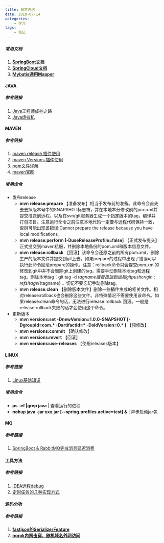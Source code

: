 ```yaml
---
title: 日常总结
date: 2018-07-14
categories:
	- 学习
tags:
	- 笔记
---
```


##### 常用文档

1. [**SpringBoot文档**](https://docs.spring.io/spring-boot/docs/current/reference/html/ "Spring")
2. [**SpringCloud文档**](http://cloud.spring.io/spring-cloud-static/Edgware.SR4/multi/multi_spring-cloud.html "Spring")
3. [**Mybatis通用Mapper**](https://mapperhelper.github.io/docs/2.use/ "mapper")

#### JAVA

##### 参考链接

1. [Java工程师成神之路](https://juejin.im/post/5ab46c9ef265da239b415ce1 "JAVA")
2. [Java虚拟机](https://www.cnblogs.com/smyhvae/p/4810168.html "JAVA")

#### MAVEN
<!-- more -->

##### 参考链接

1. [maven release 插件使用](https://www.jianshu.com/p/c4c2ae1686a2 "maven")
2. [maven Versions 插件使用](https://blog.csdn.net/weixin_29477879/article/details/52270118 "maven")
3. [pom文件详解](https://www.cnblogs.com/hafiz/p/5360195.html "maven")
4. [maven官网](http://maven.apache.org/plugins/index.html "maven")

##### 常用命令

* 发布release
  * **mvn release:prepare** 【准备发布】相当于发布前的准备。此命令会首先去去掉版本号中的SNAPSHOT标志符，并在本地本分修改前的pox.xml并提交推送到远程。以及在svn/git服务器生成一个指定版本的tag，编译并打包项目。注意运行命令之前注意本地代码一定要与远程代码保持一致，否则可能出现该错误:Cannot prepare the release because you have local modifications。
  * **mvn release:perform [-DuseReleaseProfile=false]** 【正式发布提交】正式提交到maven私服，并删除本地备份的pom.xml和版本信息文件。
  * **mvn release:rollback** 【回滚】该命令会还原之前的所有pom.xml，删除生产的版本文件并提交到git上去。如果prepare的过程中出现了错误可以执行此命令回滚prepare的操作。注意：rollback命令只会提交pom.xml的修改到git中并不会删除git上创建的tag，需要手动删除本地tag和远程tag。删除本地tag：git tag -d ${tagname} 接着推送到远程 git push origin :refs/tags/${tagname} 。切记不要忘记手动删除tag。
  * **mvn release:clean** 【删除版本文件】删除一些插件生成的相关文件。相对release:rollback也会删除这些文件。非特殊情况不需要使用该命令。如果release:clean命令的话，无法进行release:rollback 回滚。一般是release:rollback失败的话才会使用这个命令。
* 更新版本
  * **mvn versions:set -DnewVersion=1.0.0-SNAPSHOT \[-DgroupId=com.\* -DartifactId=\* -DoldVersion=0.\* ]** 【预修改】
  * **mvn versions:commit** 【确认修改】
  * **mvn versions:revert** 【回滚】
  * **mvn versions:use-releases** 【使用releases版本】

#### LINUX

##### 参考链接

1. [Linux基础知识](https://juejin.im/post/5b3b19856fb9a04fa42f8c71 "LINUX")

##### 常用命令

* **ps -ef |grep java** | 查看运行的进程
* **nohup java -jar xxx.jar \[--spring.profiles.active=test\] &** | 异步启动jar包

#### MQ

##### 参考链接

1. [SpringBoot & RabbitMQ完成消息延迟消费](https://juejin.im/post/5b2dd00f6fb9a00e2e0116ce "MQ")

#### 工具方法

##### 参考链接

1. [IDEA远程debug](https://www.cnblogs.com/wy2325/p/5600232.html)
2. [定时任务的几种实现方式](https://blog.csdn.net/wqh8522/article/details/79224290)

#### 源码分析

##### 参考链接

1. [**fastjson的SerializerFeature**](https://blog.csdn.net/u010246789/article/details/52539576 "fastjson")
2. [**ngrok内网击穿，随机域名外网访问**](https://www.jianshu.com/p/571fdbc98d25 "ngrok")
